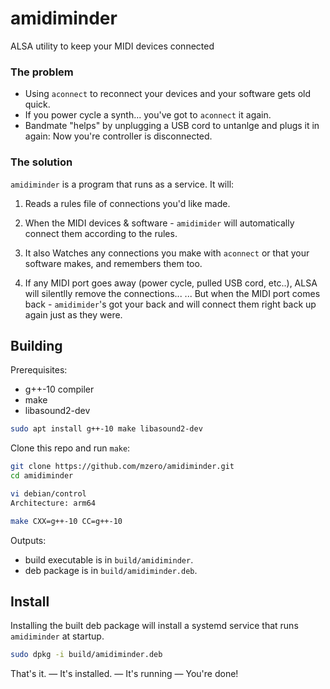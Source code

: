 # amidiminder
ALSA utility to keep your MIDI devices connected

### The problem

  * Using `aconnect` to reconnect your devices and your software gets old quick.
  * If you power cycle a synth... you've got to `aconnect` it again.
  * Bandmate "helps" by unplugging a USB cord to untanlge and plugs it in again:
    Now you're controller is disconnected.

### The solution

`amidiminder` is a program that runs as a service. It will:

  1. Reads a rules file of connections you'd like made.

  2. When the MIDI devices & software - `amidimider` will
     automatically connect them according to the rules.

  3. It also Watches any connections you make with `aconnect` or that your
     software makes, and remembers them too.

  4. If any MIDI port goes away (power cycle, pulled USB cord, etc..), ALSA
     will silentlly remove the connections...
     ... But when the MIDI port comes back - `amidimider`'s got your back and
     will connect them right back up again just as they were.


## Building

Prerequisites:
  *  g++-10 compiler
  * make
  * libasound2-dev

```sh
sudo apt install g++-10 make libasound2-dev
```

Clone this repo and run `make`:

```sh
git clone https://github.com/mzero/amidiminder.git
cd amidiminder

vi debian/control
Architecture: arm64

make CXX=g++-10 CC=g++-10
```

Outputs:

 - build executable is in `build/amidiminder`.
 - deb package is in `build/amidiminder.deb`.


## Install

Installing the built deb package will install a systemd service that runs
`amidiminder` at startup.

```sh
sudo dpkg -i build/amidiminder.deb
```

That's it. — It's installed. — It's running — You're done!

